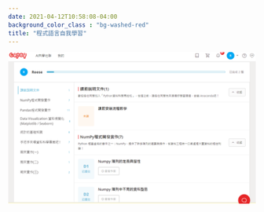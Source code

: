 ```yaml
---
date: 2021-04-12T10:58:08-04:00
background_color_class : "bg-washed-red"
title: "程式語言自我學習"
---
```


![image](https://github.com/Reese9997/Reese9997.github.io/blob/f9c3e0b277087e15fcca8f1e79f5b43da06dfa0f/content/Activity/python.png)
